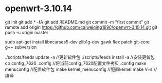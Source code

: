 # openwrt-3.10.14

git init
git add * -fA
git add README.md
git commit -m "first commit"
git remote add origin https://github.com/caiweiqing1990/openwrt-3.10.14.git
git push -u origin master

sudo apt-get install libncurses5-dev zlib1g-dev gawk flex patch git-core g++ subversion

./scripts/feeds update -a  //更新软件包
./scripts/feeds install -a //安装更新包
cp config_7620 .config     //将当前config_7620配置文件拷贝 .config
make menuconfig 	   //配置软件包
make kernel_menuconfig	   //配置kernel
make V=s   		   //编译
